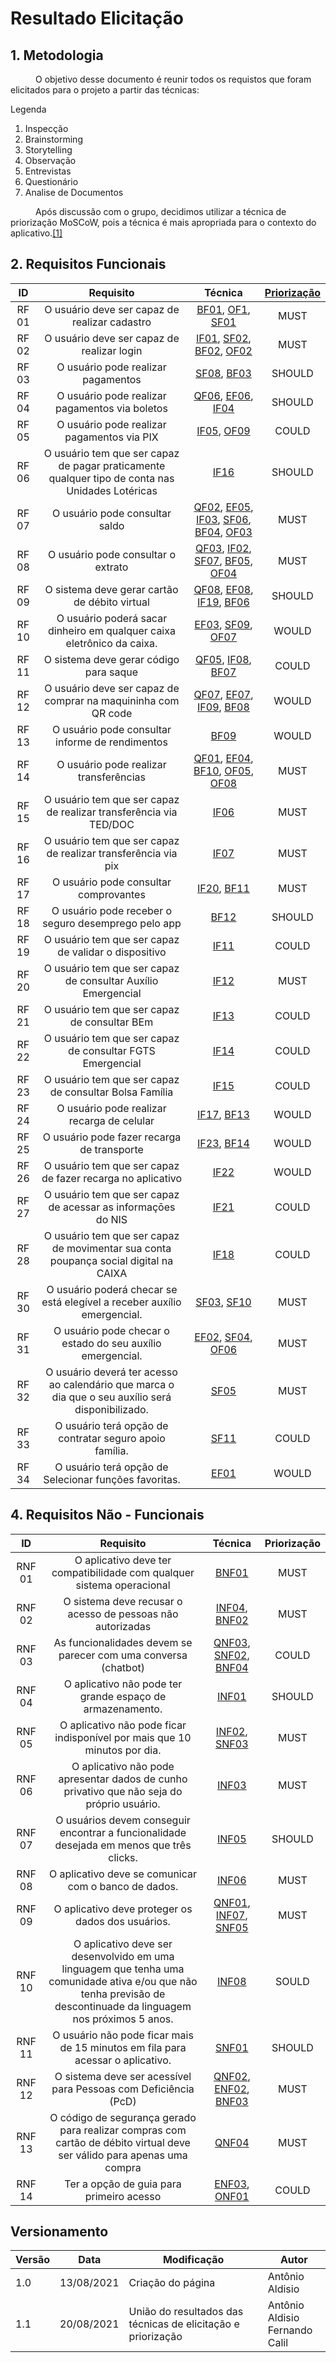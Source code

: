 # Resultado Elicitação

## 1. Metodologia
<p style="text-indent: 40px; align="justify"> 
O objetivo desse documento é reunir todos os requistos que foram elicitados para o projeto a partir das técnicas:
</p>

Legenda  

1. Inspecção
2. Brainstorming
3. Storytelling
4. Observação
5. Entrevistas
6. Questionário
7. Analise de Documentos


<p style="text-indent: 40px; align="justify"> Após discussão com o grupo, decidimos utilizar a técnica de priorização MoSCoW, pois a técnica é mais apropriada para o contexto do aplicativo.<a href="/Elicitacao/Priorizacao/moscow/">[1]</a></p> 

## 2. Requisitos Funcionais

<center>

| ID | Requisito | Técnica | <a href="/Elicitacao/Priorizacao/moscow/">Priorização</a> | 
|:--:|:--:|:--:|:--:|
| RF 01 | O usuário deve ser capaz de realizar cadastro | <a href="/Elicitacao/Tecnicas/brainstorm#BrainstormingFuncional">BF01</a>, <a href="/Elicitacao/Tecnicas/observacao#ObservaçãoFuncional">OF1</a>, <a href="/Elicitacao/Tecnicas/storytelling#StorytellingFuncional">SF01</a> | MUST |
| RF 02 | O usuário deve ser capaz de realizar login | <a href="/Elicitacao/Tecnicas/inpeccao#IntrospecçãoFuncional">IF01</a>, <a href="/Elicitacao/Tecnicas/storytelling#StorytellingFuncional">SF02</a>, <a href="/Elicitacao/Tecnicas/brainstorm#BrainstormingFuncional">BF02</a>, <a href="/Elicitacao/Tecnicas/observacao#ObservaçãoFuncional">OF02</a> | MUST |
| RF 03 | O usuário pode realizar pagamentos | <a href="/Elicitacao/Tecnicas/storytelling#StorytellingFuncional">SF08</a>, <a href="/Elicitacao/Tecnicas/brainstorm#BrainstormingFuncional">BF03</a> | SHOULD |
| RF 04 | O usuário pode realizar pagamentos via boletos | <a href="/Elicitacao/Tecnicas/questionario#QuestionarioFuncional">QF06</a>, <a href="/Elicitacao/Tecnicas/entrevista#EntrevistaFuncional">EF06</a>, <a href="/Elicitacao/Tecnicas/inpeccao#IntrospecçãoFuncional">IF04</a> | SHOULD |
| RF 05 | O usuário pode realizar pagamentos via PIX | <a href="/Elicitacao/Tecnicas/inpeccao#IntrospecçãoFuncional">IF05</a>, <a href="/Elicitacao/Tecnicas/observacao#ObservaçãoFuncional">OF09</a> | COULD |
| RF 06 | O usuário tem que ser capaz de pagar praticamente qualquer tipo de conta nas Unidades Lotéricas| <a href="/Elicitacao/Tecnicas/inpeccao#IntrospecçãoFuncional">IF16</a> | SHOULD |
| RF 07 | O usuário pode consultar saldo | <a href="/Elicitacao/Tecnicas/questionario#QuestionarioFuncional">QF02</a>, <a href="/Elicitacao/Tecnicas/entrevista#EntrevistaFuncional">EF05</a>, <a href="/Elicitacao/Tecnicas/inpeccao#IntrospecçãoFuncional">IF03</a>, <a href="/Elicitacao/Tecnicas/storytelling#StorytellingFuncional">SF06</a>, <a href="/Elicitacao/Tecnicas/brainstorm#BrainstormingFuncional">BF04</a>, <a href="/Elicitacao/Tecnicas/observacao#ObservaçãoFuncional">OF03</a>  | MUST |
| RF 08 | O usuário pode consultar o extrato | <a href="/Elicitacao/Tecnicas/questionario#QuestionarioFuncional">QF03</a>, <a href="/Elicitacao/Tecnicas/inpeccao#IntrospecçãoFuncional">IF02</a>, <a href="/Elicitacao/Tecnicas/storytelling#StorytellingFuncional">SF07</a>, <a href="/Elicitacao/Tecnicas/brainstorm#BrainstormingFuncional">BF05</a>, <a href="/Elicitacao/Tecnicas/observacao#ObservaçãoFuncional">OF04</a>  | MUST |
| RF 09 | O sistema deve gerar cartão de débito virtual | <a href="/Elicitacao/Tecnicas/questionario#QuestionarioFuncional">QF08</a>, <a href="/Elicitacao/Tecnicas/entrevista#EntrevistaFuncional">EF08</a>, <a href="/Elicitacao/Tecnicas/inpeccao#IntrospecçãoFuncional">IF19</a>, <a href="/Elicitacao/Tecnicas/brainstorm#BrainstormingFuncional">BF06</a> | SHOULD | 
| RF 10 | O usuário poderá sacar dinheiro em qualquer caixa eletrônico da caixa.| <a href="/Elicitacao/Tecnicas/entrevista#EntrevistaFuncional">EF03</a>, <a href="/Elicitacao/Tecnicas/storytelling#StorytellingFuncional">SF09</a>, <a href="/Elicitacao/Tecnicas/observacao#ObservaçãoFuncional">OF07</a>  | WOULD | 
| RF 11 | O sistema deve gerar código para saque | <a href="/Elicitacao/Tecnicas/questionario#QuestionarioFuncional">QF05</a>, <a href="/Elicitacao/Tecnicas/inpeccao#IntrospecçãoFuncional">IF08</a>, <a href="/Elicitacao/Tecnicas/brainstorm#BrainstormingFuncional">BF07</a> | COULD |
| RF 12 | O usuário deve ser capaz de comprar na maquininha com QR code | <a href="/Elicitacao/Tecnicas/questionario#QuestionarioFuncional">QF07</a>, <a href="/Elicitacao/Tecnicas/entrevista#EntrevistaFuncional">EF07</a>, <a href="/Elicitacao/Tecnicas/inpeccao#IntrospecçãoFuncional">IF09</a>, <a href="/Elicitacao/Tecnicas/brainstorm#BrainstormingFuncional">BF08</a> | WOULD |
| RF 13 | O usuário pode consultar informe de rendimentos | <a href="/Elicitacao/Tecnicas/brainstorm#BrainstormingFuncional">BF09</a> | WOULD |
| RF 14 | O usuário pode realizar transferências | <a href="/Elicitacao/Tecnicas/questionario#QuestionarioFuncional">QF01</a>, <a href="/Elicitacao/Tecnicas/entrevista#EntrevistaFuncional">EF04</a>, <a href="/Elicitacao/Tecnicas/brainstorm#BrainstormingFuncional">BF10</a>, <a href="/Elicitacao/Tecnicas/observacao#ObservaçãoFuncional">OF05</a>, <a href="/Elicitacao/Tecnicas/observacao#ObservaçãoFuncional">OF08</a>   | MUST |
| RF 15 | O usuário tem que ser capaz de realizar transferência via TED/DOC  | <a href="/Elicitacao/Tecnicas/inpeccao#IntrospecçãoFuncional">IF06</a> | MUST |
| RF 16 | O usuário tem que ser capaz de realizar transferência via pix  | <a href="/Elicitacao/Tecnicas/inpeccao#IntrospecçãoFuncional">IF07</a> | MUST |
| RF 17 | O usuário pode consultar comprovantes | <a href="/Elicitacao/Tecnicas/inpeccao#IntrospecçãoFuncional">IF20</a>, <a href="/Elicitacao/Tecnicas/brainstorm#BrainstormingFuncional">BF11</a> | MUST |
| RF 18 | O usuário pode receber o seguro desemprego pelo app | <a href="/Elicitacao/Tecnicas/brainstorm#BrainstormingFuncional">BF12</a> | SHOULD |
| RF 19 | O usuário tem que ser capaz de validar o dispositivo | <a href="/Elicitacao/Tecnicas/inpeccao#IntrospecçãoFuncional">IF11</a> | COULD |
| RF 20 | O usuário tem que ser capaz de consultar Auxílio Emergencial| <a href="/Elicitacao/Tecnicas/inpeccao#IntrospecçãoFuncional">IF12</a> | MUST |
| RF 21 | O usuário tem que ser capaz de consultar BEm | <a href="/Elicitacao/Tecnicas/inpeccao#IntrospecçãoFuncional">IF13</a> | COULD |
| RF 22 | O usuário tem que ser capaz de consultar FGTS Emergencial | <a href="/Elicitacao/Tecnicas/inpeccao#IntrospecçãoFuncional">IF14</a> | COULD |
| RF 23 | O usuário tem que ser capaz de consultar Bolsa Família| <a href="/Elicitacao/Tecnicas/inpeccao#IntrospecçãoFuncional">IF15</a> | COULD |
| RF 24 | O usuário pode realizar recarga de celular | <a href="/Elicitacao/Tecnicas/inpeccao#IntrospecçãoFuncional">IF17</a>, <a href="/Elicitacao/Tecnicas/brainstorm#BrainstormingFuncional">BF13</a> | WOULD | 
| RF 25 | O usuário pode fazer recarga de transporte | <a href="/Elicitacao/Tecnicas/inpeccao#IntrospecçãoFuncional">IF23</a>, <a href="/Elicitacao/Tecnicas/brainstorm#BrainstormingFuncional">BF14</a> | WOULD |
| RF 26 | O usuário tem que ser capaz de fazer recarga no aplicativo | <a href="/Elicitacao/Tecnicas/inpeccao#IntrospecçãoFuncional">IF22</a> | WOULD |
| RF 27 | O usuário tem que ser capaz de acessar as informaçōes do NIS | <a href="/Elicitacao/Tecnicas/inpeccao#IntrospecçãoFuncional">IF21</a> | COULD |
| RF 28 | O usuário tem que ser capaz de movimentar sua conta poupança social digital na CAIXA | <a href="/Elicitacao/Tecnicas/inpeccao#IntrospecçãoFuncional">IF18</a> | COULD |
| RF 30 | O usuário poderá checar se está elegível a receber auxílio emergencial. | <a href="/Elicitacao/Tecnicas/storytelling#StorytellingFuncional">SF03</a>, <a href="/Elicitacao/Tecnicas/storytelling#StorytellingFuncional">SF10</a> | MUST |
| RF 31 | O usuário pode checar o estado do seu auxílio emergencial. | <a href="/Elicitacao/Tecnicas/entrevista#EntrevistaFuncional">EF02</a>, <a href="/Elicitacao/Tecnicas/storytelling#StorytellingFuncional">SF04</a>, <a href="/Elicitacao/Tecnicas/observacao#ObservaçãoFuncional">OF06</a>  | MUST |
| RF 32 | O usuário deverá ter acesso ao calendário que marca o dia que o seu auxílio será disponibilizado. | <a href="/Elicitacao/Tecnicas/storytelling#StorytellingFuncional">SF05</a> | MUST |
| RF 33 | O usuário terá opção de contratar seguro apoio família. | <a href="/Elicitacao/Tecnicas/storytelling#StorytellingFuncional">SF11</a> | COULD |
| RF 34 | O usuário terá opção de Selecionar funções favoritas. | <a href="/Elicitacao/Tecnicas/entrevista#EntrevistaFuncional">EF01</a> | WOULD |

</center>


## 4. Requisitos Não - Funcionais

<center>

| ID | Requisito |  Técnica | Priorização | 
|:--:|:--:|:--:|:--:|
| RNF 01 | O aplicativo deve ter compatibilidade com qualquer sistema operacional | <a href="/Elicitacao/Tecnicas/brainstorm#BrainstormingNFuncional">BNF01</a> | MUST |
| RNF 02 | O sistema deve recusar o acesso de pessoas não autorizadas | <a href="/Elicitacao/Tecnicas/inpeccao#IntrospecçãoNFuncional">INF04</a>, <a href="/Elicitacao/Tecnicas/brainstorm#BrainstormingNFuncional">BNF02</a>  | MUST |
| RNF 03 | As funcionalidades devem se parecer com uma conversa (chatbot) | <a href="/Elicitacao/Tecnicas/questionario#QuestionarioNFuncional">QNF03</a>, <a href="/Elicitacao/Tecnicas/storytelling#StorytellingNFuncional">SNF02</a>, <a href="/Elicitacao/Tecnicas/brainstorm#BrainstormingNFuncional">BNF04</a>  | COULD |
| RNF 04 | O aplicativo não pode ter grande espaço de armazenamento. | <a href="/Elicitacao/Tecnicas/inpeccao#IntrospecçãoNFuncional">INF01</a> | SHOULD |
| RNF 05 | O aplicativo não pode ficar indisponível por mais que 10 minutos por dia. | <a href="/Elicitacao/Tecnicas/inpeccao#IntrospecçãoNFuncional">INF02</a>, <a href="/Elicitacao/Tecnicas/storytelling#StorytellingNFuncional">SNF03</a>   | MUST |
| RNF 06 | O aplicativo não pode apresentar dados de cunho privativo que não seja do próprio usuário. | <a href="/Elicitacao/Tecnicas/inpeccao#IntrospecçãoNFuncional">INF03</a>  | MUST |
| RNF 07 | O usuários devem conseguir encontrar a funcionalidade desejada em menos que três clicks. | <a href="/Elicitacao/Tecnicas/inpeccao#IntrospecçãoNFuncional">INF05</a>  | SHOULD |
| RNF 08 | O aplicativo deve se comunicar com o banco de dados.| <a href="/Elicitacao/Tecnicas/inpeccao#IntrospecçãoNFuncional">INF06</a>  | MUST |
| RNF 09 | O aplicativo deve proteger os dados dos usuários.| <a href="/Elicitacao/Tecnicas/questionario#QuestionarioNFuncional">QNF01</a>, <a href="/Elicitacao/Tecnicas/inpeccao#IntrospecçãoNFuncional">INF07</a>, <a href="/Elicitacao/Tecnicas/storytelling#StorytellingNFuncional">SNF05</a>  | MUST |
| RNF 10 | O aplicativo deve ser desenvolvido em uma linguagem que tenha uma comunidade ativa e/ou que não tenha previsão de descontinuade da linguagem nos próximos 5 anos.| <a href="/Elicitacao/Tecnicas/inpeccao#IntrospecçãoNFuncional">INF08</a>  | SOULD |
| RNF 11 | O usuário não pode ficar mais de 15 minutos em fila para acessar o aplicativo. | <a href="/Elicitacao/Tecnicas/storytelling#StorytellingNFuncional">SNF01</a> | SHOULD |
| RNF 12 | O sistema deve ser acessível para Pessoas com Deficiência (PcD) | <a href="/Elicitacao/Tecnicas/questionario#QuestionarioNFuncional">QNF02</a>, <a href="/Elicitacao/Tecnicas/entrevista#EntrevistaNFuncional">ENF02</a>, <a href="/Elicitacao/Tecnicas/brainstorm#BrainstormingNFuncional">BNF03</a> | MUST |
| RNF 13 | 	O código de segurança gerado para realizar compras com cartão de débito virtual deve ser válido para apenas uma compra | <a href="/Elicitacao/Tecnicas/questionario#QuestionarioNFuncional">QNF04</a> | MUST |
| RNF 14 | 	Ter a opção de guia para primeiro acesso | <a href="/Elicitacao/Tecnicas/entrevista#EntrevistaNFuncional">ENF03</a>, <a href="/Elicitacao/Tecnicas/observacao#ObservaçãoNFuncional">ONF01</a>| COULD |

</center>


## Versionamento

<center>

| Versão | Data | Modificação | Autor |
|--|--|--|--|
| 1.0 | 13/08/2021 | Criação do página | Antônio Aldisio |
| 1.1 | 20/08/2021 | União do resultados das técnicas de elicitação e priorização | Antônio Aldisio<br>Fernando Calil |

</center>
